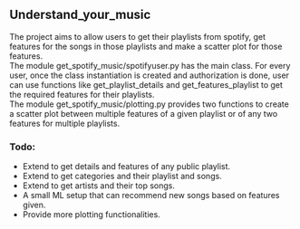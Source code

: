 ## Understand_your_music
The project aims to allow users to get their playlists from spotify, get features for the songs in those playlists and make a scatter plot for those features. <br>
The module get_spotify_music/spotifyuser.py has the main class. For every user, once the class instantiation is created and authorization is done, user can use functions like get_playlist_details and get_features_playlist to get the required features for their playlists. <br>
The module get_spotify_music/plotting.py provides two functions to create a scatter plot between multiple features of a given playlist or of any two features for multiple playlists. <br>

### Todo:
 - Extend to get details and features of any public playlist. 
 - Extend to get categories and their playlist and songs.
 - Extend to get artists and their top songs.
 - A small ML setup that can recommend new songs based on features given.
 - Provide more plotting functionalities. 
